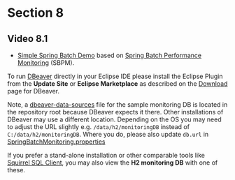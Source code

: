 # Section 8

## Video 8.1
- [Simple Spring Batch Demo](simple-spring-batch) based on [Spring Batch Performance Monitoring](https://github.com/viadee/springBatchPerformanceMonitoring) (SBPM).

To run [DBeaver](https://dbeaver.io/) directly in your Eclipse IDE please install the Eclipse Plugin from the **Update Site** or **Eclipse Marketplace** as described on the [Download](https://dbeaver.io/download/) page for DBeaver. 

Note, a [dbeaver-data-sources](https://github.com/PacktPublishing/Java-EE-8-High-Performance-video-/blob/master/.dbeaver-data-sources.xml) file for the sample monitoring DB is located in the repository root because DBeaver expects it there. Other installations of DBeaver may use a different location. Depending on the OS you may need to adjust the URL slightly e.g. `/data/h2/monitoringDB` instead of `C:/data/h2/monitoringDB`. 
Where you do, please also update `db.url` in [SpringBatchMonitoring.properties](simple-spring-batch/src/main/java/resources/SpringBatchMonitoring.properties)

If you prefer a stand-alone installation or other comparable tools like [Squirrel SQL Client](http://squirrel-sql.sourceforge.net/), you may also view the **H2 monitoring DB** with one of these.